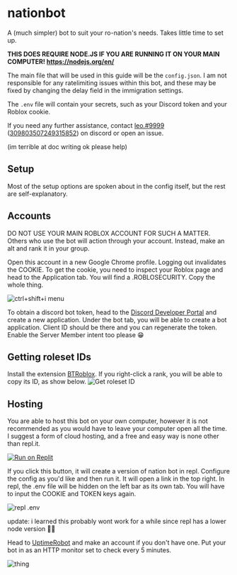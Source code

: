 # nationbot

A (much simpler) bot to suit your ro-nation's needs. Takes little time to set up.

**THIS DOES REQUIRE NODE.JS IF YOU ARE RUNNING IT ON YOUR MAIN COMPUTER! https://nodejs.org/en/**

The main file that will be used in this guide will be the `config.json`. I am not responsible for any ratelimiting issues within this bot, and these may be fixed by changing the delay field in the immigration settings.

The `.env` file will contain your secrets, such as your Discord token and your Roblox cookie.

If you need any further assistance, contact [leo.#9999](https://discord.com/users/309803507249315852) ([309803507249315852](https://discord.com/users/309803507249315852)) on discord or open an issue.

(im terrible at doc writing ok please help)

## Setup

Most of the setup options are spoken about in the config itself, but the rest are self-explanatory.

## Accounts

DO NOT USE YOUR MAIN ROBLOX ACCOUNT FOR SUCH A MATTER. Others who use the bot will action through your account. Instead, make an alt and rank it in your group.

Open this account in a new Google Chrome profile. Logging out invalidates the COOKIE. To get the cookie, you need to inspect your Roblox page and head to the Application tab. You will find a .ROBLOSECURITY. Copy the whole thing.

![ctrl+shift+i menu](https://i.imgur.com/wtawQ5N.png)

To obtain a discord bot token, head to the [Discord Developer Portal](https://discord.dev) and create a new application. Under the bot tab, you will be able to create a bot application. Client ID should be there and you can regenerate the token. Enable the Server Member intent too please 😁

## Getting roleset IDs

Install the extension [BTRoblox](https://chrome.google.com/webstore/detail/btroblox-making-roblox-be/hbkpclpemjeibhioopcebchdmohaieln). If you right-click a rank, you will be able to copy its ID, as show below.
![Get roleset ID](https://camo.githubusercontent.com/9406894fac1841d79f2e7a3ab797595cf7f3e1f154f2dc4d2fe7b017039b2f5c/68747470733a2f2f692e696d6775722e636f6d2f5a6e486e4b79442e706e67)

## Hosting

You are able to host this bot on your own computer, however it is not recommended as you would have to leave your computer open all the time. I suggest a form of cloud hosting, and a free and easy way is none other than repl.it.

[![Run on Replit](https://raw.githubusercontent.com/BinBashBanana/deploy-buttons/master/buttons/remade/replit.svg)](https://replit.com/github/paraanoia/nationbot)

If you click this button, it will create a version of nation bot in repl. Configure the config as you'd like and then run it. It will open a link in the top right.
In repl, the .env file will be hidden on the left bar as its own tab. You will have to input the COOKIE and TOKEN keys again.

![repl .env](https://cdn.upload.systems/uploads/WPbmUgy2.png)

update: i learned this probably wont work for a while since repl has a lower node version 🥶🥶

Head to [UptimeRobot](https://uptimerobot.com) and make an account if you don't have one. Put your bot in as an HTTP monitor set to check every 5 minutes.

![thing](https://cdn.upload.systems/uploads/F15LgBz3.png)
